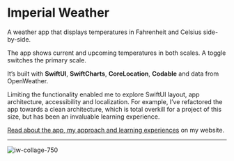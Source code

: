 # Imperial Weather

A weather app that displays temperatures in Fahrenheit and Celsius side-by-side. 

The app shows current and upcoming temperatures in both scales. A toggle switches the primary scale. 

It’s built with **SwiftUI**, **SwiftCharts**, **CoreLocation**, **Codable** and data from OpenWeather.

Limiting the functionality enabled me to explore SwiftUI layout, app architecture, accessibility and localization. For example, I’ve refactored the app towards a clean architecture, which is total overkill for a project of this size, but has been an invaluable learning experience. 

[Read about the app, my approach and learning experiences](https://phillipbaker.me/imperial-weather/) on my website.

---

![iw-collage-750](https://github.com/phillipbaker/ImperialWeather/assets/16352712/edf843b3-6048-45c3-9b47-5c8522d99314)
